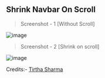 ## Shrink Navbar On Scroll

> Screenshot - 1 [Without Scroll]

![image](https://github.com/user-attachments/assets/3330fa97-22cd-403b-9a7f-6408ec839c49)

> Screenshot - 2 [Shrink on scroll]

![image](https://github.com/user-attachments/assets/a51b57dd-9473-48b2-89b1-37b2c727192c)


Credits:- [Tirtha Sharma](https://github.com/genze121 "Tirtha Sharma")

